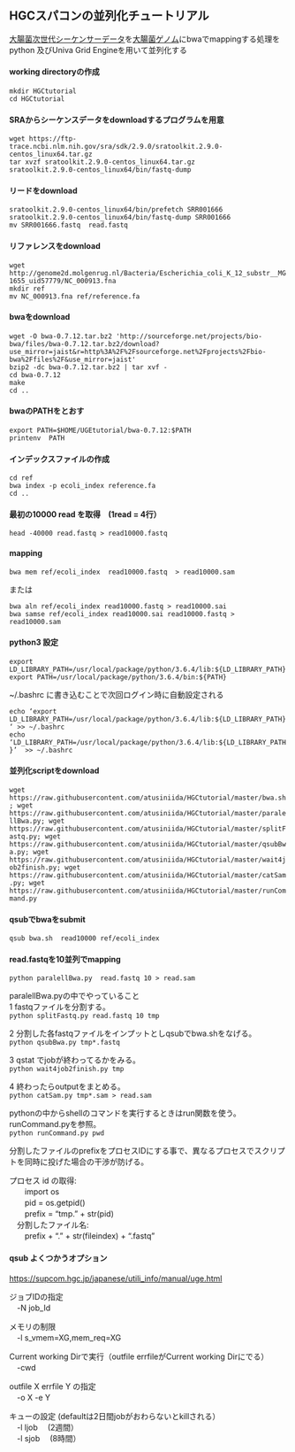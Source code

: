 ## HGCスパコンの並列化チュートリアル
[大腸菌次世代シーケンサーデータ](https://www.ncbi.nlm.nih.gov/sra/?term=SRR001666)を[大腸菌ゲノム](https://www.ncbi.nlm.nih.gov/nuccore/NC_000913.3)にbwaでmappingする処理をpython 及びUniva Grid Engineを用いて並列化する

#### working directoryの作成
`mkdir HGCtutorial`  
`cd HGCtutorial`  

#### SRAからシーケンスデータをdownloadするプログラムを用意  
`wget https://ftp-trace.ncbi.nlm.nih.gov/sra/sdk/2.9.0/sratoolkit.2.9.0-centos_linux64.tar.gz`  
`tar xvzf sratoolkit.2.9.0-centos_linux64.tar.gz`  
`sratoolkit.2.9.0-centos_linux64/bin/fastq-dump`  


#### リードをdownload
`sratoolkit.2.9.0-centos_linux64/bin/prefetch SRR001666`  
`sratoolkit.2.9.0-centos_linux64/bin/fastq-dump SRR001666`  
`mv SRR001666.fastq  read.fastq`  

#### リファレンスをdownload  
`wget http://genome2d.molgenrug.nl/Bacteria/Escherichia_coli_K_12_substr__MG1655_uid57779/NC_000913.fna`  
`mkdir ref`  
`mv NC_000913.fna ref/reference.fa`  

#### bwaをdownload  
`wget -O bwa-0.7.12.tar.bz2 'http://sourceforge.net/projects/bio-bwa/files/bwa-0.7.12.tar.bz2/download?use_mirror=jaist&r=http%3A%2F%2Fsourceforge.net%2Fprojects%2Fbio-bwa%2Ffiles%2F&use_mirror=jaist'`  
 `bzip2 -dc bwa-0.7.12.tar.bz2 | tar xvf -`  
 `cd bwa-0.7.12`  
 `make`  
 `cd ..`  

#### bwaのPATHをとおす  
`export PATH=$HOME/UGEtutorial/bwa-0.7.12:$PATH`    
`printenv  PATH`  

#### インデックスファイルの作成  
`cd ref`  
`bwa index -p ecoli_index reference.fa`  
`cd ..`  

#### 最初の10000 read を取得　(1read = 4行）  
`head -40000 read.fastq > read10000.fastq`  

#### mapping  
`bwa mem ref/ecoli_index  read10000.fastq  > read10000.sam`  

または

`bwa aln ref/ecoli_index read10000.fastq > read10000.sai`  
`bwa samse ref/ecoli_index read10000.sai read10000.fastq > read10000.sam`


#### python3 設定
`export LD_LIBRARY_PATH=/usr/local/package/python/3.6.4/lib:${LD_LIBRARY_PATH}`  
`export PATH=/usr/local/package/python/3.6.4/bin:${PATH}`  

~/.bashrc に書き込むことで次回ログイン時に自動設定される

`echo ‘export LD_LIBRARY_PATH=/usr/local/package/python/3.6.4/lib:${LD_LIBRARY_PATH} ‘ >> ~/.bashrc`  
`echo ‘LD_LIBRARY_PATH=/usr/local/package/python/3.6.4/lib:${LD_LIBRARY_PATH}’  >> ~/.bashrc`  

#### 並列化scriptをdownload
`wget https://raw.githubusercontent.com/atusiniida/HGCtutorial/master/bwa.sh; wget https://raw.githubusercontent.com/atusiniida/HGCtutorial/master/paralellBwa.py; wget https://raw.githubusercontent.com/atusiniida/HGCtutorial/master/splitFastq.py; wget https://raw.githubusercontent.com/atusiniida/HGCtutorial/master/qsubBwa.py; wget https://raw.githubusercontent.com/atusiniida/HGCtutorial/master/wait4job2finish.py; wget https://raw.githubusercontent.com/atusiniida/HGCtutorial/master/catSam.py; wget https://raw.githubusercontent.com/atusiniida/HGCtutorial/master/runCommand.py`    

#### qsubでbwaをsubmit
`qsub bwa.sh  read10000 ref/ecoli_index`

#### read.fastqを10並列でmapping
`python paralellBwa.py  read.fastq 10 > read.sam`

paralellBwa.pyの中でやっていること  
1 fastqファイルを分割する。  
`python splitFastq.py read.fastq 10 tmp`

2 分割した各fastqファイルをインプットとしqsubでbwa.shをなげる。  
`python qsubBwa.py tmp*.fastq`

3 qstat でjobが終わってるかをみる。  
`python wait4job2finish.py tmp`

4 終わったらoutputをまとめる。  
`python catSam.py tmp*.sam > read.sam`

pythonの中からshellのコマンドを実行するときはrun関数を使う。runCommand.pyを参照。  
`python runCommand.py pwd`

分割したファイルのprefixをプロセスIDにする事で、異なるプロセスでスクリプトを同時に投げた場合の干渉が防げる。

プロセス id の取得:  
　　import  os   
　　pid =  os.getpid()  
　　prefix = “tmp.”  + str(pid)  
　分割したファイル名:  
　　prefix + “.” + str(fileindex) + “.fastq”

#### qsub  よくつかうオプション
https://supcom.hgc.jp/japanese/utili_info/manual/uge.html  

ジョブIDの指定  
　-N  job_Id  

メモリの制限  
　-l s_vmem=XG,mem_req=XG  

Current working Dirで実行（outfile errfileがCurrent working Dirにでる）  
　-cwd  

outfile X errfile Y の指定  
　-o X -e Y  

キューの設定 (defaultは2日間jobがおわらないとkillされる）  
　-l ljob 　(2週間）  
　-l sjob  　(8時間）
